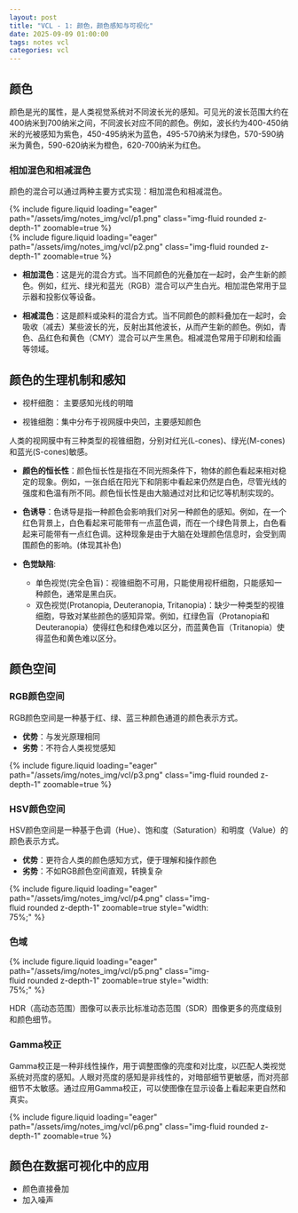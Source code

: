 ```yaml
---
layout: post
title: "VCL - 1: 颜色，颜色感知与可视化"
date: 2025-09-09 01:00:00
tags: notes vcl
categories: vcl
---
```


## 颜色

颜色是光的属性，是人类视觉系统对不同波长光的感知。可见光的波长范围大约在400纳米到700纳米之间，不同波长对应不同的颜色。例如，波长约为400-450纳米的光被感知为紫色，450-495纳米为蓝色，495-570纳米为绿色，570-590纳米为黄色，590-620纳米为橙色，620-700纳米为红色。

### 相加混色和相减混色

颜色的混合可以通过两种主要方式实现：相加混色和相减混色。

<div class="row mt-3">
    <div class="col-sm mt-3 mt-md-0">
        {% include figure.liquid loading="eager" path="/assets/img/notes_img/vcl/p1.png" class="img-fluid rounded z-depth-1" zoomable=true %}
    </div>
    <div class="col-sm mt-3 mt-md-0">
        {% include figure.liquid loading="eager" path="/assets/img/notes_img/vcl/p2.png" class="img-fluid rounded z-depth-1" zoomable=true %}
    </div>
</div>

- **相加混色**：这是光的混合方式。当不同颜色的光叠加在一起时，会产生新的颜色。例如，红光、绿光和蓝光（RGB）混合可以产生白光。相加混色常用于显示器和投影仪等设备。

- **相减混色**：这是颜料或染料的混合方式。当不同颜色的颜料叠加在一起时，会吸收（减去）某些波长的光，反射出其他波长，从而产生新的颜色。例如，青色、品红色和黄色（CMY）混合可以产生黑色。相减混色常用于印刷和绘画等领域。

## 颜色的生理机制和感知

- 视杆细胞： 主要感知光线的明暗

- 视锥细胞：集中分布于视网膜中央凹，主要感知颜色

人类的视网膜中有三种类型的视锥细胞，分别对红光(L-cones)、绿光(M-cones)和蓝光(S-cones)敏感。

- **颜色的恒长性**：颜色恒长性是指在不同光照条件下，物体的颜色看起来相对稳定的现象。例如，一张白纸在阳光下和阴影中看起来仍然是白色，尽管光线的强度和色温有所不同。颜色恒长性是由大脑通过对比和记忆等机制实现的。

- **色诱导**：色诱导是指一种颜色会影响我们对另一种颜色的感知。例如，在一个红色背景上，白色看起来可能带有一点蓝色调，而在一个绿色背景上，白色看起来可能带有一点红色调。这种现象是由于大脑在处理颜色信息时，会受到周围颜色的影响。(体现其补色)

- **色觉缺陷**:
  - 单色视觉(完全色盲)：视锥细胞不可用，只能使用视杆细胞，只能感知一种颜色，通常是黑白灰。
  - 双色视觉(Protanopia, Deuteranopia, Tritanopia)：缺少一种类型的视锥细胞，导致对某些颜色的感知异常。例如，红绿色盲（Protanopia和Deuteranopia）使得红色和绿色难以区分，而蓝黄色盲（Tritanopia）使得蓝色和黄色难以区分。

## 颜色空间

### RGB颜色空间

RGB颜色空间是一种基于红、绿、蓝三种颜色通道的颜色表示方式。

- **优势**：与发光原理相同
- **劣势**：不符合人类视觉感知

<div class="row mt-3">
    <div class="col-sm mt-3 mt-md-0">
        {% include figure.liquid loading="eager" path="/assets/img/notes_img/vcl/p3.png" class="img-fluid rounded z-depth-1" zoomable=true %}
    </div>
</div>

### HSV颜色空间

HSV颜色空间是一种基于色调（Hue）、饱和度（Saturation）和明度（Value）的颜色表示方式。

- **优势**：更符合人类的颜色感知方式，便于理解和操作颜色
- **劣势**：不如RGB颜色空间直观，转换复杂

<div class="row mt-3">
    <div class="col-sm mt-3 mt-md-0" style="flex: 0 0 75%; max-width: 75%;">
        {% include figure.liquid loading="eager" path="/assets/img/notes_img/vcl/p4.png" class="img-fluid rounded z-depth-1" zoomable=true style="width: 75%;" %}
    </div>
</div>

### 色域

<div class="row mt-3">
    <div class="col-sm mt-3 mt-md-0" style="flex: 0 0 75%; max-width: 75%;">
        {% include figure.liquid loading="eager" path="/assets/img/notes_img/vcl/p5.png" class="img-fluid rounded z-depth-1" zoomable=true style="width: 75%;" %}
    </div>
</div>

HDR（高动态范围）图像可以表示比标准动态范围（SDR）图像更多的亮度级别和颜色细节。

### Gamma校正

Gamma校正是一种非线性操作，用于调整图像的亮度和对比度，以匹配人类视觉系统对亮度的感知。人眼对亮度的感知是非线性的，对暗部细节更敏感，而对亮部细节不太敏感。通过应用Gamma校正，可以使图像在显示设备上看起来更自然和真实。

<div class="row mt-3">
    <div class="col-sm mt-3 mt-md-0">
        {% include figure.liquid loading="eager" path="/assets/img/notes_img/vcl/p6.png" class="img-fluid rounded z-depth-1" zoomable=true %}
    </div>
</div>

## 颜色在数据可视化中的应用

- 颜色直接叠加
- 加入噪声
